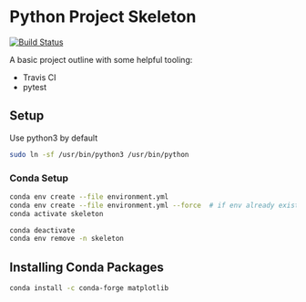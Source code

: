 # Python Project Skeleton

[![Build Status](https://travis-ci.org/CraigANV/python-project-skeleton.svg?branch=master)](https://travis-ci.org/CraigANV/python-project-skeleton)

A basic project outline with some helpful tooling:
- Travis CI
- pytest


## Setup

Use python3 by default
```bash
sudo ln -sf /usr/bin/python3 /usr/bin/python
```

### Conda Setup
```bash
conda env create --file environment.yml
conda env create --file environment.yml --force  # if env already exists
conda activate skeleton

conda deactivate
conda env remove -n skeleton
```

## Installing Conda Packages
```bash
conda install -c conda-forge matplotlib
```
